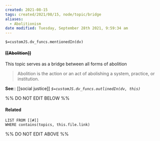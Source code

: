 ```yaml
---
created: 2021-08-15
tags: created/2021/08/15, node/topic/bridge
aliases:
  - Abolitionism
date modified: Tuesday, September 28th 2021, 9:59:34 am
---
```

`$=customJS.dv_funcs.mentionedIn(dv)`

#### <s class="topic-title">[[Abolition]]</s>


This topic serves as a bridge between all forms of abolition

> Abolition is the action or an act of abolishing a system, practice, or institution.

**See**:: [[social justice]]
*`$=customJS.dv_funcs.outlinedIn(dv, this)`*

%% DO NOT EDIT BELOW %%
#### Related 
```dataview
LIST FROM [[#]]
WHERE contains(topics, this.file.link)
```
%% DO NOT EDIT ABOVE %%
